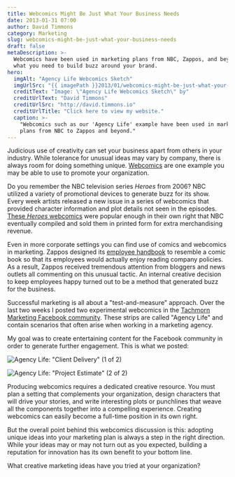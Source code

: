 ```yaml
---
title: Webcomics Might Be Just What Your Business Needs
date: 2013-01-31 07:00
author: David Timmons
category: Marketing
slug: webcomics-might-be-just-what-your-business-needs
draft: false
metaDescription: >-
  Webcomics have been used in marketing plans from NBC, Zappos, and beyond. They might be just
  what you need to build buzz around your brand.
hero:
  imgAlt: "Agency Life Webcomics Sketch"
  imgUrlSrc: "{{ imagePath }}2013/01/webcomics-might-be-just-what-your-business-needs0.jpg"
  creditText: "Image: \"Agency Life Webcomics Sketch\" by"
  creditUrlText: "David Timmons"
  creditUrlSrc: "http://david.timmons.io"
  creditUrlTitle: "Click here to view my website."
  caption: >-
    "Webcomics such as our 'Agency Life' example have been used in marketing
    plans from NBC to Zappos and beyond."
---
```


Judicious use of creativity can set your business apart from others in
your industry. While tolerance for unusual ideas may vary by company,
there is always room for doing something unique. [Webcomics][] are one
example you may be able to use to promote your organization.

Do you remember the NBC television series *Heroes* from 2006? NBC
utilized a variety of promotional devices to generate buzz for its show.
Every week artists released a new issue in a series of webcomics that
provided character information and plot details not seen in the episodes.
[These *Heroes* webcomics][3] were popular enough in their own right that
NBC eventually compiled and sold them in printed form for extra
merchandising revenue.

Even in more corporate settings you can find use of comics and webcomics
in marketing. Zappos designed its [employee handbook][4] to resemble a
comic book so that its employees would actually enjoy reading company
policies. As a result, Zappos received tremendous attention from bloggers
and news outlets all commenting on this unusual tactic. An internal
creative decision to keep employees happy turned out to be a method that
generated buzz for the business.

Successful marketing is all about a "test-and-measure" approach. Over
the last two weeks I posted two experimental webcomics in the
[Tachmorn Marketing Facebook community][5]. These strips are called
"Agency Life" and contain scenarios that often arise when working in
a marketing agency.

My goal was to create entertaining content for the Facebook community in
order to generate further engagement. This is what we posted:

![Agency Life: "Client Delivery" (1 of 2)][6]

![Agency Life: "Project Estimate" (2 of 2)][7]

Producing webcomics requires a dedicated creative resource. You must
plan a setting that complements your organization, design characters
that will drive your stories, and write interesting plots or punchlines
that weave all the components together into a compelling experience.
Creating webcomics can easily become a full-time position in its own
right.

But the overall point behind this webcomics discussion is this: adopting
unique ideas into your marketing plan is always a step in the right
direction. While your ideas may or may not turn out as you expected,
building a reputation for innovation has its own benefit to your bottom
line.

What creative marketing ideas have you tried at your organization?


[3]: http://www.nbc.com/heroes/novels/
  "Click here to read some of the Heroes webcomics."

[4]: http://blogs.zappos.com/blogs/inside-zappos/2009/10/20/zappos-employee-handbook
  "Click here to learn more about the Zappos employee handbook."

[5]: http://www.facebook.com/TachmornMarketing
  "Click here to visit the Tachmorn Marketing Facebook community."

[6]: {{imagePath}}2013/01/webcomics-might-be-just-what-your-business-needs1.jpg
  "Agency Life: 'Client Delivery' (1 of 2)"

[7]: {{imagePath}}2013/01/webcomics-might-be-just-what-your-business-needs2.jpg
  "Agency Life: 'Project Estimate' (2 of 2)"

[Webcomics]: http://en.wikipedia.org/wiki/Webcomic
  "Click here to learn more about webcomics."
